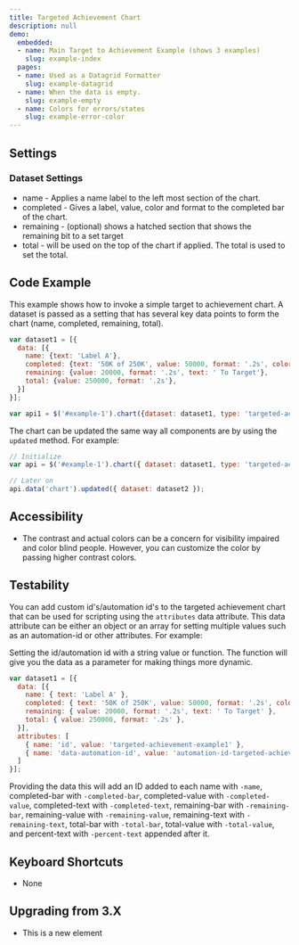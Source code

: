 ```yaml
---
title: Targeted Achievement Chart
description: null
demo:
  embedded:
  - name: Main Target to Achievement Example (shows 3 examples)
    slug: example-index
  pages:
  - name: Used as a Datagrid Formatter
    slug: example-datagrid
  - name: When the data is empty.
    slug: example-empty
  - name: Colors for errors/states
    slug: example-error-color
---
```


## Settings

### Dataset Settings

- name - Applies a name label to the left most section of the chart.
- completed - Gives a label, value, color and format to the completed bar of the chart.
- remaining - (optional) shows a hatched section that shows the remaining bit to a set target
- total - will be used on the top of the chart if applied. The total is used to set the total.

## Code Example

This example shows how to invoke a simple target to achievement chart. A dataset is passed as a setting that has several key data points to form the chart (name, completed, remaining, total).

```javascript
var dataset1 = [{
  data: [{
    name: {text: 'Label A'},
    completed: {text: '50K of 250K', value: 50000, format: '.2s', color: 'primary'},
    remaining: {value: 20000, format: '.2s', text: ' To Target'},
    total: {value: 250000, format: '.2s'},
  }]
}];

var api1 = $('#example-1').chart({dataset: dataset1, type: 'targeted-achievement'}).data('chart');
```

The chart can be updated the same way all components are by using the `updated` method. For example:

```javascript
// Initialize
var api = $('#example-1').chart({ dataset: dataset1, type: 'targeted-achievement' });

// Later on
api.data('chart').updated({ dataset: dataset2 });
```

## Accessibility

- The contrast and actual colors can be a concern for visibility impaired and color blind people. However, you can customize the color by passing higher contrast colors.

## Testability

You can add custom id's/automation id's to the targeted achievement chart that can be used for scripting using the `attributes` data attribute. This data attribute can be either an object or an array for setting multiple values such as an automation-id or other attributes. For example:

Setting the id/automation id with a string value or function. The function will give you the data as a parameter for making things more dynamic.

```js
var dataset1 = [{
  data: [{
    name: { text: 'Label A' },
    completed: { text: '50K of 250K', value: 50000, format: '.2s', color: 'primary' },
    remaining: { value: 20000, format: '.2s', text: ' To Target' },
    total: { value: 250000, format: '.2s' },
  }],
  attributes: [
    { name: 'id', value: 'targeted-achievement-example1' },
    { name: 'data-automation-id', value: 'automation-id-targeted-achievement-example1' }
  ]
}];
```

Providing the data this will add an ID added to each name with `-name`, completed-bar with `-completed-bar`, completed-value with `-completed-value`, completed-text with `-completed-text`, remaining-bar with `-remaining-bar`, remaining-value with `-remaining-value`, remaining-text with `-remaining-text`, total-bar with `-total-bar`, total-value with `-total-value`, and percent-text with `-percent-text` appended after it.

## Keyboard Shortcuts

- None

## Upgrading from 3.X

- This is a new element
